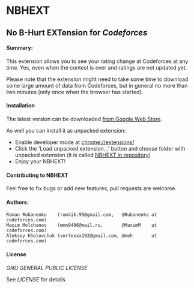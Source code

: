 # NBHEXT
No B-Hurt EXTension for *Codeforces*
-------

#### Summary:
This extension allows you to see your rating change at Codeforces at any time. Yes, even when the contest is over and ratings are not updated yet.

Please note that the extension might need to take some time to download some large amount of data from Codeforces, but in general no more than two minutes (only once when the browser has started).

#### Installation
The latest version can be downloaded [from Google Web Store](https://chrome.google.com/webstore/detail/nbhext/ogccadjmfdijakffpaaibgahfecajjfc).

As well you can install it as unpacked extension:

- Enable developer mode at [chrome://extensions/](chrome://extensions/)
- Click the 'Load unpacked extension...' button and choose folder with unpacked extension (it is called [NBHEXT in repository](https://github.com/Rubanenko/NBHEXT/tree/master/NBHEXT))
- Enjoy your NBHEXT!

#### Contributing to NBHEXT
Feel free to fix bugs or add new features, pull requests are welcome.

#### Authors:
	Roman Rubanenko    (rom4ik.95@gmail.com,   @Rubanenko at codeforces.com)
	Maxim Molchanov    (mmn9406@mail.ru,       @MaximM    at codeforces.com)
	Aleksey Kholovchuk (vortexxx192@gmail.com, @meh       at codeforces.com)

#### License
*GNU GENERAL PUBLIC LICENSE*

See *LICENSE* for details

